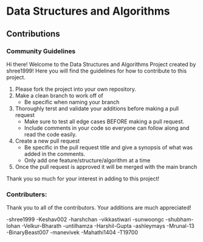 # Data Structures and Algorithms
## Contributions

### Community Guidelines

Hi there! Welcome to the Data Structures and Algorithms Project created by shree1999! Here you will find the guidelines for how to contribute to this project.

1. Please fork the project into your own repository.
2. Make a clean branch to work off of
     - Be specific when naming your branch
3. Thoroughly terst and validate your additions before making a pull request
     - Make sure to test all edge cases BEFORE making a pull request.
     - Include comments in your code so everyone can follow along and read the code easily.
4. Create a new pull request
     - Be specific in the pull request title and give a synopsis of what was added in the comments.
     - Only add one feature/structure/algorithm at a time
5. Once the pull request is approved it will be merged with the main branch

Thank you so much for your interest in adding to this project!

### Contributers:

Thank you to all of the contributors. Your additions are much appreciated!

-shree1999
-Keshav002
-harshchan
-vikkastiwari
-sunwoongc
-shubham-lohan
-Velkur-Bharath
-untilhamza
-Harshil-Gupta
-ashleymays
-Mrunal-13
-BinaryBeast007
-manevivek
-Mahathi1404
-T19700
